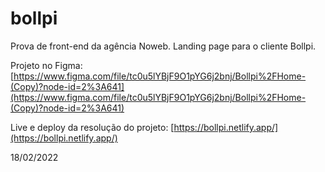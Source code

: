 # bollpi
Prova de front-end da agência Noweb. Landing page para o cliente Bollpi.

Projeto no Figma: [https://www.figma.com/file/tc0u5lYBjF9O1pYG6j2bnj/Bollpi%2FHome-(Copy)?node-id=2%3A641](https://www.figma.com/file/tc0u5lYBjF9O1pYG6j2bnj/Bollpi%2FHome-(Copy)?node-id=2%3A641)

Live e deploy da resolução do projeto: [https://bollpi.netlify.app/](https://bollpi.netlify.app/) 

18/02/2022
